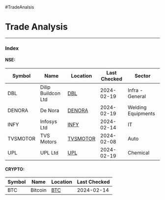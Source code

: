#TradeAnalsis
# Trade Analysis

---
### Index

#### NSE:
| Symbol | Name | Location | Last Checked | Sector |
| ---- | ---- | ---- | ---- | ---- |
| DBL | Dilip Buildcon Ltd | [DBL](DBL/DBL.md) | 2024-02-19 | Infra - General |
| DENORA | De Nora | [DENORA](DENORA/DENORA.md) | 2024-02-19 | Welding Equipments |
| INFY | Infosys Ltd | [INFY](INFY/INFY.md) | 2024-02-14 | IT |
| TVSMOTOR | TVS Motors | [TVSMOTOR](TVSMOTOR/TVSMOTOR.md) | 2024-02-08 | Auto |
| UPL | UPL Ltd | [UPL](UPL/UPL.md) | 2024-02-19 | Chemical |

#### CRYPTO:
| Symbol | Name | Location | Last Checked |
| ---- | ---- | ---- | ---- |
| BTC | Bitcoin | [BTC](BTC.md) | 2024-02-14 |
